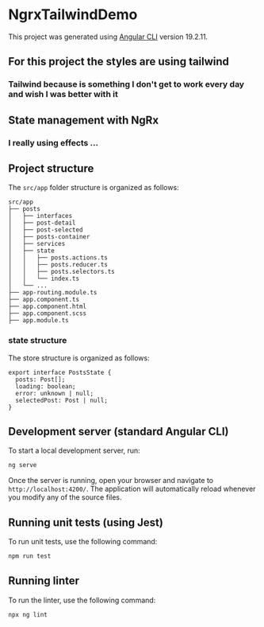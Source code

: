 # NgrxTailwindDemo

This project was generated using [Angular CLI](https://github.com/angular/angular-cli) version 19.2.11.

## For this project the styles are using tailwind

### Tailwind because is something I don't get to work every day and wish I was better with it

## State management with NgRx

### I really using effects ...

## Project structure

The `src/app` folder structure is organized as follows:

```
src/app
├── posts
│   ├── interfaces
│   ├── post-detail
│   ├── post-selected
│   ├── posts-container
│   ├── services
│   ├── state
│   │   ├── posts.actions.ts
│   │   ├── posts.reducer.ts
│   │   ├── posts.selectors.ts
│   │   └── index.ts
│   └── ...
├── app-routing.module.ts
├── app.component.ts
├── app.component.html
├── app.component.scss
├── app.module.ts
```

### state structure

The store structure is organized as follows:

```
export interface PostsState {
  posts: Post[];
  loading: boolean;
  error: unknown | null;
  selectedPost: Post | null;
}
```

## Development server (standard Angular CLI)

To start a local development server, run:

```bash
ng serve
```

Once the server is running, open your browser and navigate to `http://localhost:4200/`. The application will automatically reload whenever you modify any of the source files.

## Running unit tests (using Jest)

To run unit tests, use the following command:

```bash
npm run test
```

## Running linter

To run the linter, use the following command:

```bash
npx ng lint
```
